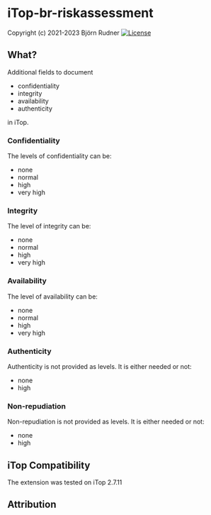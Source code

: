 # iTop-br-riskassessment

Copyright (c) 2021-2023 Björn Rudner
[![License](https://img.shields.io/github/license/rudnerbjoern/iTop-br-riskassessment)](https://github.com/rudnerbjoern/iTop-br-riskassessment/blob/main/LICENSE)

## What?

Additional fields to document

* confidentiality
* integrity
* availability
* authenticity

in iTop.

### Confidentiality

The levels of confidentiality can be:

* none
* normal
* high
* very high

### Integrity

The level of integrity can be:

* none
* normal
* high
* very high

### Availability

The level of availability can be:

* none
* normal
* high
* very high

### Authenticity

Authenticity is not provided as levels. It is either needed or not:

* none
* high

### Non-repudiation

Non-repudiation is not provided as levels. It is either needed or not:

* none
* high

## iTop Compatibility

The extension was tested on iTop 2.7.11

## Attribution

